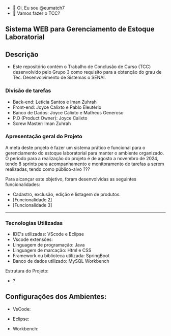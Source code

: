 - 👋 Oi, Eu sou @eumatch7
- 👀 Vamos fazer o TCC?

## Sistema WEB para Gerenciamento de Estoque Laboratorial
## Descrição 
- Este repositório contém o Trabalho de Conclusão de Curso (TCC) desenvolvido pelo Grupo 3 como requisito para a obtenção do grau de Tec. Desenvolvimento de Sistemas o SENAI.
 ### Divisão de tarefas
- Back-end: Leticia Santos e Iman Zuhrah
- Front-end: Joyce Calixto e Pablo Eleutério
- Banco de Dados: Joyce Calixto e Matheus Generoso
- P.O (Product Owner): Joyce Calixto
- Screw Master: Iman Zuhrah

### Apresentação geral do Projeto
A meta deste projeto é fazer um sistema prático e funcional para o gerenciamento do estoque laboratorial para manter o ambiente organizado. O período para a realização do projeto é de agosto a novembro de 2024, tendo 8 sprints para acompanhamento e monitoramento de tarefas a serem realizadas, tendo como público-alvo ???

Para alcançar este objetivo, foram desenvolvidas as seguintes funcionalidades:
- Cadastro, exclusão, edição e listagem de produtos.
- [Funcionalidade 2]
- [Funcionalidade 3]


  
---
### Tecnologias Utilizadas
- IDE's utilizadas: VScode e Eclipse
- Vscode extensões:
- Linguagem de programação: Java
- Linguagem de marcação: Html e CSS
- Framework ou biblioteca utilizada: SpringBoot
- Banco de dados utilizado: MySQL Workbench

Estrutura do Projeto:
- ?







## Configurações dos Ambientes:
- VsCode:




- Eclipse:



- Workbench:
